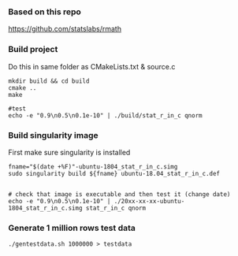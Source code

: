 ### Based on this repo
https://github.com/statslabs/rmath

### Build project 
Do this in same folder as CMakeLists.txt & source.c

```
mkdir build && cd build
cmake ..
make

#test
echo -e "0.9\n0.5\n0.1e-10" | ./build/stat_r_in_c qnorm

```

### Build singularity image
First make sure singularity is installed

```
fname="$(date +%F)"-ubuntu-1804_stat_r_in_c.simg
sudo singularity build ${fname} ubuntu-18.04_stat_r_in_c.def 


# check that image is executable and then test it (change date)
echo -e "0.9\n0.5\n0.1e-10" | ./20xx-xx-xx-ubuntu-1804_stat_r_in_c.simg stat_r_in_c qnorm
```

### Generate 1 million rows test data
```
./gentestdata.sh 1000000 > testdata

